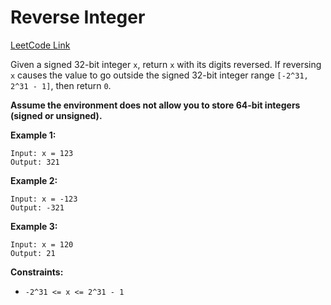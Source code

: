 # Reverse Integer

[LeetCode Link](https://leetcode.com/problems/reverse-integer/)

Given a signed 32-bit integer `x`, return `x` with its digits reversed. If
reversing `x` causes the value to go outside the signed 32-bit integer range
`[-2^31, 2^31 - 1]`, then return `0`.

**Assume the environment does not allow you to store 64-bit integers (signed or unsigned).**

**Example 1:**
```
Input: x = 123
Output: 321
```

**Example 2:**
```
Input: x = -123
Output: -321
```

**Example 3:**
```
Input: x = 120
Output: 21
```

**Constraints:**
- `-2^31 <= x <= 2^31 - 1`
